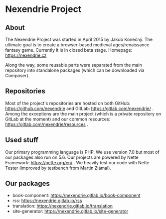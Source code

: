 Nexendrie Project
=================

About
-----

The Nexendrie Project was started in April 2015 by Jakub Konečný. The ultimate goal is to create a browser-based medieval ages/renaissance fantasy game. Currently it is in closed beta stage. Homepage: https://nexendrie.cz

Along the way, some reusable parts were separated from the main repository into standalone packages (which can be downloaded via Composer).

Repositories
------------

Most of the project's repositories are hosted on both GitHub: https://github.com/nexendrie and GitLab: https://gitlab.com/nexendrie/ . Among the exceptions are the main project (which is a private repository on GitLab at the moment) and our common resources: https://gitlab.com/nexendrie/resources .

Used stuff
------

Our primary programming language is PHP. We use version 7.0 but most of our packages also run on 5.6. Our projects are powered by Nette Framework: https://nette.org/en/ . We heavily test our code with Nette Tester (improved by testbench from Martin Zlámal).

Our packages
--------

- book-component: https://nexendrie.gitlab.io/book-component
- rss: https://nexendrie.gitlab.io/rss
- translation: https://nexendrie.gitlab.io/translation
- site-generator: https://nexendrie.gitlab.io/site-generator
